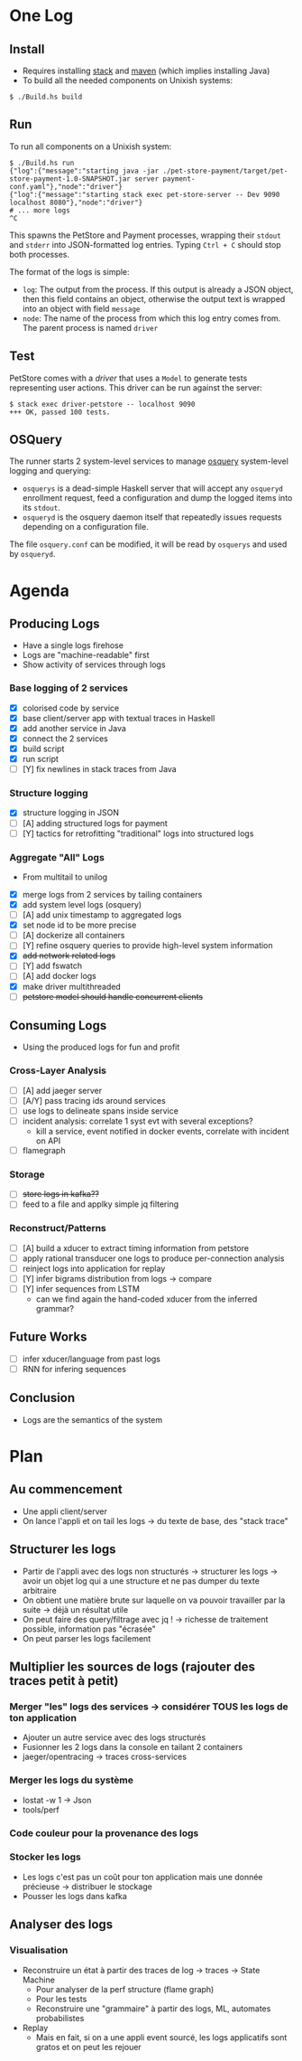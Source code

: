 # One Log

## Install

* Requires installing [stack]() and [maven]() (which implies installing Java)
* To build all the needed components on Unixish systems:

```
$ ./Build.hs build
```

## Run

To run all components on a Unixish system:

```
$ ./Build.hs run
{"log":{"message":"starting java -jar ./pet-store-payment/target/pet-store-payment-1.0-SNAPSHOT.jar server payment-conf.yaml"},"node":"driver"}
{"log":{"message":"starting stack exec pet-store-server -- Dev 9090 localhost 8080"},"node":"driver"}
# ... more logs
^C
```

This spawns the PetStore and Payment processes, wrapping their `stdout` and `stderr` into JSON-formatted log entries.
Typing `Ctrl + C` should stop both processes.

The format of the logs is simple:

* `log`: The output from the process. If this output is already a JSON object, then this field contains an object, otherwise the output text
  is wrapped into an object with field `message`
* `node`: The name of the process from which this log entry comes from. The parent process is named `driver`

## Test

PetStore comes with a *driver* that uses a `Model` to generate tests representing user actions. This driver can be run
against the server:

```
$ stack exec driver-petstore -- localhost 9090
+++ OK, passed 100 tests.
```

## OSQuery

The runner starts 2 system-level services to manage [osquery](https://github.com/facebook/osquery/) system-level logging and querying:

* `osquerys` is a dead-simple Haskell server that will accept any `osqueryd` enrollment request, feed a configuration and dump the logged
items into its `stdout`.
* `osqueryd` is the osquery daemon itself that repeatedly issues requests depending on a configuration file.

The file `osquery.conf` can be modified, it will be read by `osquerys` and used by `osqueryd`.

# Agenda

## Producing Logs

* Have a single logs firehose
* Logs are "machine-readable" first
* Show activity of services through logs

### Base logging of 2 services

* [x] colorised code by service
* [x] base client/server app with textual traces in Haskell
* [x] add another service in Java
* [x] connect the 2 services
* [x] build script
* [x] run script
* [ ] [Y] fix newlines in stack traces from Java

### Structure logging

* [x] structure logging in JSON
* [ ] [A] adding structured logs for payment
* [ ] [Y] tactics for retrofitting "traditional" logs into structured logs

### Aggregate "All" Logs

* From multitail to unilog

* [x] merge logs from 2 services by tailing containers
* [x] add system level logs (osquery)
* [ ] [A] add unix timestamp to aggregated logs
* [x] set node id to be more precise
* [ ] [A] dockerize all containers
* [ ] [Y] refine osquery queries to provide high-level system information
* [x] ~~add network related logs~~
* [ ] [Y] add fswatch
* [ ] [A] add docker logs
* [x] make driver multithreaded
* [ ] ~~petstore model should handle concurrent clients~~

## Consuming Logs

* Using the produced logs for fun and profit

### Cross-Layer Analysis

* [ ] [A] add jaeger server
* [ ] [A/Y] pass tracing ids around services
* [ ] use logs to delineate spans inside service
* [ ] incident analysis: correlate 1 syst evt with several exceptions?
  * kill a service, event notified in docker events, correlate with incident on API
* [ ] flamegraph

### Storage

* [ ] ~~store logs in kafka??~~
* [ ] feed to a file and applky simple jq filtering

### Reconstruct/Patterns

* [ ] [A] build a xducer to extract timing information from petstore
* [ ] apply rational transducer one logs to produce per-connection analysis
* [ ] reinject logs into application for replay
* [ ] [Y] infer bigrams distribution from logs -> compare
* [ ] [Y] infer sequences from LSTM
  * can we find again the hand-coded xducer from the inferred grammar?

## Future Works

* [ ] infer xducer/language from past logs
* [ ] RNN for infering sequences

## Conclusion

* Logs are the semantics of the system

# Plan

## Au commencement

* Une appli client/server
* On lance l'appli et on tail les logs -> du texte de base, des "stack trace"

## Structurer les logs

* Partir de l'appli avec des logs non structurés -> structurer les logs -> avoir un objet log qui a une structure et ne pas dumper du texte arbitraire
* On obtient une matière brute sur laquelle on va pouvoir travailler par la suite -> déjà un résultat utile
* On peut faire des query/filtrage avec jq ! -> richesse de traitement possible, information pas "écrasée"
* On peut parser les logs facilement

## Multiplier les sources de logs (rajouter des traces petit à petit)

### Merger "les" logs des services -> considérer TOUS les logs de ton application

* Ajouter un autre service avec des logs structurés
* Fusionner les 2 logs dans la console en tailant 2 containers
* jaeger/opentracing → traces cross-services

### Merger les logs du système

* Iostat -w 1 → Json
* tools/perf

### Code couleur pour la provenance des logs

### Stocker  les logs

* Les logs c'est pas un coût pour ton application mais une donnée précieuse  → distribuer le stockage
* Pousser les logs dans kafka

## Analyser des logs

### Visualisation

* Reconstruire un état à partir des traces de log → traces → State Machine
  * Pour analyser de la perf structure (flame graph)
  * Pour les tests
  * Reconstruire une "grammaire" à partir des logs, ML, automates probabilistes
* Replay
  * Mais en fait, si on a une appli event sourcé, les logs applicatifs sont gratos et on peut les rejouer
